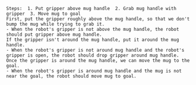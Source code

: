
    Steps:  1. Put gripper above mug handle  2. Grab mug handle with gripper  3. Move mug to goal
    First, put the gripper roughly above the mug handle, so that we don't bump the mug while trying to grab it.
    - When the robot's gripper is not above the mug handle, the robot should put gripper above mug handle.
    If the gripper isn't around the mug handle, put it around the mug handle.
    - When the robot's gripper is not around mug handle and the robot's gripper is open, the robot should drop gripper around mug handle.
    Once the gripper is around the mug handle, we can move the mug to the goal.
    - When the robot's gripper is around mug handle and the mug is not near the goal, the robot should move mug to goal.